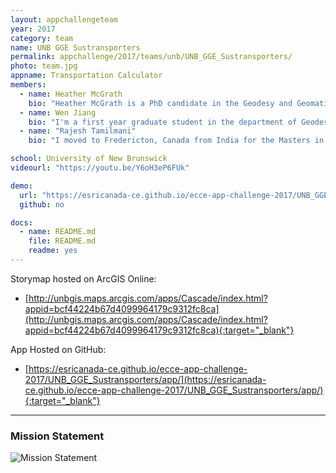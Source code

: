 ```yaml
---
layout: appchallengeteam
year: 2017
category: team
name: UNB GGE Sustransporters
permalink: appchallenge/2017/teams/unb/UNB_GGE_Sustransporters/
photo: team.jpg
appname: Transportation Calculator
members:
  - name: Heather McGrath
    bio: "Heather McGrath is a PhD candidate in the Geodesy and Geomatics Engineering Department at the University of New Brunswick, under the advisement of Dr. Stefanakis and Dr. Nastev. Her research focus is on reducing the gap between existing sophisticated tools for flood risk analysis, and rapid, user-friendly tools to support informed emergency response and mitigation planning whilst leveraging open data."
  - name: Wen Jiang
    bio: "I'm a first year graduate student in the department of Geodesy and Geomatics, University of New Brunswick. Originally from China, I have achieved the master degree in Humanity Geography. Most of the research I have have done is more theoretical and less practical. I had basically no engineering background, but with the enthusiasm of geomatics, I decided to go back to school and start a new journey with geoscience. I’m honored to have this opportunity to participate the ECCE app challenge competition."
  - name: "Rajesh Tamilmani"
    bio: "I moved to Fredericton, Canada from India for the Masters in Geodesy and geomatics Engineering at University of New Brunswick. I was a Systems Engineer at Infosys Limited (an international IT company) for two years before moving to Canada.  I am a resourceful individual with a positive and proactive attitude to take up challenges and diligently work in a team to deliver results. I am passionate about implementing ideas that utilize geo-information and use technology as a medium to generate solutions to broadly relevant problems. My research interests are spatial data infrastructures and web mapping. Previously, I worked as a research intern for two months (June 2013 – July 2013) at Concordia University in the department of geography and urban planning. I did my Bachelor of Engineering in geoinformatics from Anna university, Chennai, India. I was awarded with the GOLD MEDAL for having secured FIRST RANK in B.E., Geoinformatics degree program among the candidates who have graduated based on my academic performance."

school: University of New Brunswick
videourl: "https://youtu.be/Y6oH3eP6FUk"

demo:
  url: "https://esricanada-ce.github.io/ecce-app-challenge-2017/UNB_GGE_Sustransporters/app/"
  github: no

docs:
  - name: README.md
    file: README.md
    readme: yes
---
```


Storymap hosted on ArcGIS Online:
- [http://unbgis.maps.arcgis.com/apps/Cascade/index.html?appid=bcf44224b67d4099964179c9312fc8ca](http://unbgis.maps.arcgis.com/apps/Cascade/index.html?appid=bcf44224b67d4099964179c9312fc8ca){:target="_blank"}

App Hosted on GitHub:
- [https://esricanada-ce.github.io/ecce-app-challenge-2017/UNB_GGE_Sustransporters/app/](https://esricanada-ce.github.io/ecce-app-challenge-2017/UNB_GGE_Sustransporters/app/){:target="_blank"}

***

### Mission Statement

![Mission Statement](https://esricanada-ce.github.io/ecce-app-challenge-2017/UNB_GGE_Sustransporters/images/MissionStatement.png "Mission Statement")
